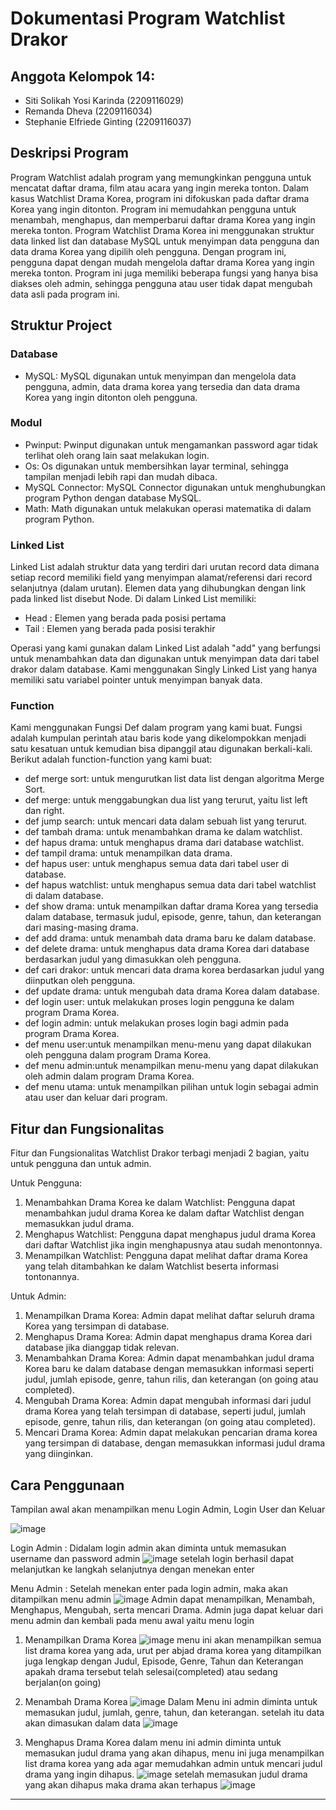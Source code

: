 # Dokumentasi Program Watchlist Drakor
## Anggota Kelompok 14:
- Siti Solikah Yosi Karinda (2209116029)
- Remanda Dheva (2209116034)
- Stephanie Elfriede Ginting (2209116037)


## Deskripsi Program
Program Watchlist adalah program yang memungkinkan pengguna untuk mencatat daftar drama, film atau acara yang ingin mereka tonton. Dalam kasus Watchlist Drama Korea, program ini difokuskan pada daftar drama Korea yang ingin ditonton. Program ini memudahkan pengguna untuk menambah, menghapus, dan memperbarui daftar drama Korea yang ingin mereka tonton. Program Watchlist Drama Korea ini menggunakan struktur data linked list dan database MySQL untuk menyimpan data pengguna dan data drama Korea yang dipilih oleh pengguna. Dengan program ini, pengguna dapat dengan mudah mengelola daftar drama Korea yang ingin mereka tonton. Program ini juga memiliki beberapa fungsi yang hanya bisa diakses oleh admin, sehingga pengguna atau user tidak dapat mengubah data asli pada program ini.

## Struktur Project
### Database
- MySQL: MySQL digunakan untuk menyimpan dan mengelola data pengguna, admin, data drama korea yang tersedia dan data drama Korea yang ingin ditonton oleh pengguna. 
### Modul
- Pwinput: Pwinput digunakan untuk mengamankan password agar tidak terlihat oleh orang lain saat melakukan login. 
- Os: Os digunakan untuk membersihkan layar terminal, sehingga tampilan menjadi lebih rapi dan mudah dibaca. 
- MySQL Connector: MySQL Connector digunakan untuk menghubungkan program Python dengan database MySQL. 
- Math: Math digunakan untuk melakukan operasi matematika di dalam program Python.

### Linked List
Linked List adalah struktur data yang terdiri dari urutan record data dimana setiap record memiliki field yang menyimpan alamat/referensi dari record selanjutnya (dalam urutan). Elemen data yang dihubungkan dengan link pada linked list disebut Node.
Di dalam Linked List memiliki:
- Head : Elemen yang berada pada posisi pertama 
- Tail : Elemen yang berada pada posisi terakhir 

Operasi yang kami gunakan dalam Linked List adalah "add" yang berfungsi untuk menambahkan data dan digunakan untuk menyimpan data dari tabel drakor dalam database. Kami menggunakan Singly Linked List yang hanya memiliki satu variabel pointer untuk menyimpan banyak data. 

### Function

Kami menggunakan Fungsi Def dalam program yang kami buat. Fungsi adalah kumpulan perintah atau baris kode yang dikelompokkan menjadi satu kesatuan untuk kemudian bisa dipanggil atau digunakan berkali-kali.
Berikut adalah function-function yang kami buat:
- def merge sort: untuk mengurutkan list data list dengan algoritma Merge Sort.
- def merge: untuk menggabungkan dua list yang terurut, yaitu list left dan right.
- def jump search: untuk mencari data dalam sebuah list yang terurut.
- def tambah drama: untuk menambahkan drama ke dalam watchlist.
- def hapus drama: untuk menghapus drama dari database watchlist.
- def tampil drama: untuk menampilkan data drama.
- def hapus user: untuk menghapus semua data dari tabel user di database.
- def hapus watchlist: untuk menghapus semua data dari tabel watchlist di dalam database. 
- def show drama: untuk menampilkan daftar drama Korea yang tersedia dalam database, termasuk judul, episode, genre, tahun, dan keterangan dari masing-masing drama. 
- def add drama: untuk menambah data drama baru ke dalam database. 
- def delete drama: untuk menghapus data drama Korea dari database berdasarkan judul yang dimasukkan oleh pengguna.
- def cari drakor: untuk mencari data drama korea berdasarkan judul yang diinputkan oleh pengguna.
- def update drama: untuk mengubah data drama Korea dalam database. 
- def login user: untuk melakukan proses login pengguna ke dalam program Drama Korea. 
- def login admin: untuk melakukan proses login bagi admin pada program Drama Korea.
- def menu user:untuk menampilkan menu-menu yang dapat dilakukan oleh pengguna dalam program Drama Korea.
- def menu admin:untuk menampilkan menu-menu yang dapat dilakukan oleh admin dalam program Drama Korea.
- def menu utama: untuk menampilkan pilihan untuk login sebagai admin atau user dan keluar dari program. 


## Fitur dan Fungsionalitas
Fitur dan Fungsionalitas Watchlist Drakor terbagi menjadi 2 bagian, yaitu untuk pengguna dan untuk admin.

Untuk Pengguna:
1. Menambahkan Drama Korea ke dalam Watchlist: Pengguna dapat menambahkan judul drama Korea ke dalam daftar Watchlist dengan memasukkan judul drama.
2. Menghapus Watchlist: Pengguna dapat menghapus judul drama Korea dari daftar Watchlist jika ingin menghapusnya atau sudah menontonnya.
3. Menampilkan Watchlist: Pengguna dapat melihat daftar drama Korea yang telah ditambahkan ke dalam Watchlist beserta informasi tontonannya.

Untuk Admin:
1. Menampilkan Drama Korea: Admin dapat melihat daftar seluruh drama Korea yang tersimpan di database.
2. Menghapus Drama Korea: Admin dapat menghapus drama Korea dari database jika dianggap tidak relevan.
3. Menambahkan Drama Korea: Admin dapat menambahkan judul drama Korea baru ke dalam database dengan memasukkan informasi seperti judul, jumlah episode, genre, tahun rilis, dan keterangan (on going atau completed).
4. Mengubah Drama Korea: Admin dapat mengubah informasi dari judul drama Korea yang telah tersimpan di database, seperti judul, jumlah episode, genre, tahun rilis, dan keterangan (on going atau completed).
5. Mencari Drama Korea: Admin dapat melakukan pencarian drama korea yang tersimpan di database, dengan memasukkan informasi judul drama yang diinginkan.

## Cara Penggunaan

Tampilan awal akan menampilkan menu Login Admin, Login User dan Keluar 

![image](https://user-images.githubusercontent.com/122278611/235304175-30fd28ed-6c08-40d3-b29d-3d43114b90e2.png)

Login Admin :
Didalam login admin akan diminta untuk memasukan username dan password admin 
![image](https://user-images.githubusercontent.com/122278611/235304674-e51fb310-a903-44c2-a15b-e114df56f5d8.png)
setelah login berhasil dapat melanjutkan ke langkah selanjutnya dengan menekan enter 



Menu Admin : 
Setelah menekan enter pada login admin, maka akan ditampilkan menu admin 
![image](https://user-images.githubusercontent.com/122278611/235304806-555a9a4c-c443-437f-881e-5740b65894f7.png)
Admin dapat menampilkan, Menambah, Menghapus, Mengubah, serta mencari Drama. Admin juga dapat keluar dari menu admin dan kembali pada menu awal yaitu menu login 




1. Menampilkan Drama Korea 
![image](https://user-images.githubusercontent.com/122278611/235304897-013c386b-18aa-42ca-803c-6fe86fb33916.png)
menu ini akan menampilkan semua list drama korea yang ada, urut per abjad
drama korea yang ditampilkan juga lengkap dengan Judul, Episode, Genre, Tahun dan Keterangan apakah drama tersebut telah selesai(completed) atau sedang berjalan(on going)



2. Menambah Drama Korea
![image](https://user-images.githubusercontent.com/122278611/235305848-b24e9047-16f5-4f7c-8072-9d1d423cd72f.png)
Dalam Menu ini admin diminta untuk memasukan judul, jumlah, genre, tahun, dan keterangan. setelah itu data akan dimasukan dalam data 
![image](https://user-images.githubusercontent.com/122278611/235305935-510282db-708b-4170-ae18-6b63608f840f.png)



3. Menghapus Drama Korea 
dalam menu ini admin diminta untuk memasukan judul drama yang akan dihapus, menu ini juga menampilkan list drama korea yang ada agar memudahkan admin untuk mencari judul drama yang ingin dihapus.
![image](https://user-images.githubusercontent.com/122278611/235306172-5cd06bef-7ff3-4185-894a-3b6511946911.png)
setelah memasukan judul drama yang akan dihapus maka drama akan terhapus 
![image](https://user-images.githubusercontent.com/122278611/235306220-ded7a245-bbd3-4085-b3ed-d5886a1bcc65.png)
















---
